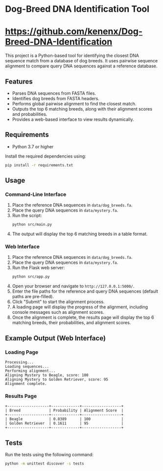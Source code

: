 # Dog-Breed DNA Identification Tool
# https://github.com/kenenx/Dog-Breed-DNA-Identification

This project is a Python-based tool for identifying the closest DNA sequence match from a database of dog breeds. It uses pairwise sequence alignment to compare query DNA sequences against a reference database.

## Features

- Parses DNA sequences from FASTA files.
- Identifies dog breeds from FASTA headers.
- Performs global pairwise alignment to find the closest match.
- Outputs the top 6 matching breeds, along with their alignment scores and probabilities.
- Provides a web-based interface to view results dynamically.

## Requirements

- Python 3.7 or higher

Install the required dependencies using:

```sh
pip install -r requirements.txt
```

## Usage

### Command-Line Interface
1. Place the reference DNA sequences in `data/dog_breeds.fa`.
2. Place the query DNA sequences in `data/mystery.fa`.
3. Run the script: 
   ```sh
   python src/main.py
   ```
4. The output will display the top 6 matching breeds in a table format.

### Web Interface
1. Place the reference DNA sequences in `data/dog_breeds.fa`.
2. Place the query DNA sequences in `data/mystery.fa`.
3. Run the Flask web server:
   ```sh
   python src/app.py
   ```
4. Open your browser and navigate to `http://127.0.0.1:5000/`.
5. Enter the file paths for the reference and query DNA sequences (default paths are pre-filled).
6. Click "Submit" to start the alignment process.
7. A loading page will display the progress of the alignment, including console messages such as alignment scores.
8. Once the alignment is complete, the results page will display the top 6 matching breeds, their probabilities, and alignment scores.

## Example Output (Web Interface)

### Loading Page
```
Processing...
Loading sequences...
Performing alignment...
Aligning Mystery to Beagle, score: 100
Aligning Mystery to Golden Retriever, score: 95
Alignment complete.
```

### Results Page
```
+-------------------+-------------+------------------+
| Breed             | Probability | Alignment Score  |
+-------------------+-------------+------------------+
| Beagle            | 0.8389      | 100              |
| Golden Retriever  | 0.1611      | 95               |
+-------------------+-------------+------------------+
```

## Tests

Run the tests using the following command:

```sh
python -m unittest discover -s tests
```

